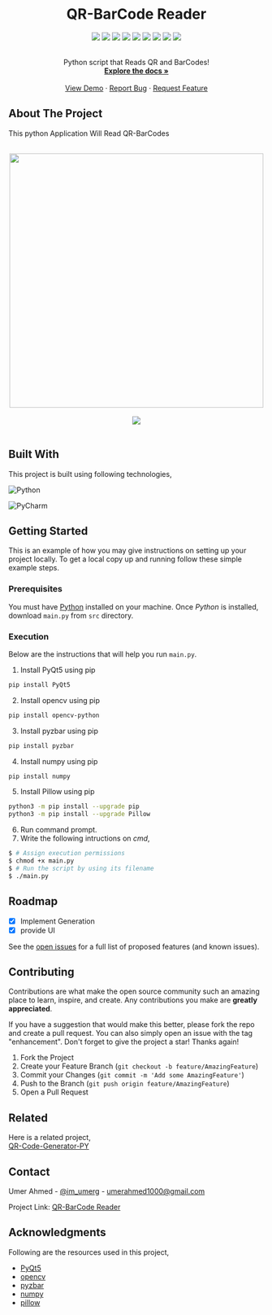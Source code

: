 <div align="center">
  <h1>QR-BarCode Reader</h1>
</div>


<div align="center">
    <img src="https://img.shields.io/github/languages/count/imumer16/QR-BarCode-Reader?label=Languages&style=for-the-badge">
    <img src="https://img.shields.io/github/languages/top/imumer16/QR-BarCode-Reader?style=for-the-badge">
    <img src="https://img.shields.io/github/repo-size/imumer16/QR-BarCode-Reader?style=for-the-badge">
    <img src="https://img.shields.io/github/issues/imumer16/QR-BarCode-Reader?style=for-the-badge">
    <img src="https://img.shields.io/github/issues-pr-closed/imumer16/QR-BarCode-Reader?style=for-the-badge">
    <img src="https://img.shields.io/github/license/imumer16/QR-BarCode-Reader?style=for-the-badge">
    <img src="https://img.shields.io/github/forks/imumer16/QR-BarCode-Reader?style=for-the-badge">
    <img src="https://img.shields.io/github/stars/imumer16/QR-BarCode-Reader?style=for-the-badge">
    <img src="https://img.shields.io/github/last-commit/imumer16/QR-BarCode-Reader?style=for-the-badge">
</div>


<br />
<div align="center">
  <p align="center">
    Python script that Reads QR and BarCodes!
    <br />
    <a href="https://github.com/imumer16/QR-BarCode-Reader"><strong>Explore the docs »</strong></a>
    <br />
    <br />
    <a href="https://github.comimumer16/QR-BarCode-Reader/App">View Demo</a>
    ·
    <a href="https://github.com/imumer16/QR-BarCode-Reader/issues">Report Bug</a>
    ·
    <a href="https://github.com/imumer16/QR-BarCode-Reader/pulls">Request Feature</a>
  </p>
</div>


## About The Project


This python Application Will Read QR-BarCodes

<br>

<div align="center">
  <img width=auto height=500 src="https://user-images.githubusercontent.com/84404257/210181390-72ad96dd-27ee-4c94-a9b3-9092f8c6add9.png">
  <br>
  <br>
  <img width=auto height=auto src="https://user-images.githubusercontent.com/84404257/210181418-f52bf83d-6045-4461-8c36-e6eea7385dd2.png">
</div>

<br>


## Built With

This project is built using following technologies,

![Python](https://img.shields.io/badge/python-3670A0?style=for-the-badge&logo=python&logoColor=ffdd54)

![PyCharm](https://img.shields.io/badge/-VS%20Code-blue?style=for-the-badge&logo=vscode&logoColor=blue&color=black&labelColor=green)


## Getting Started

This is an example of how you may give instructions on setting up your project locally.
To get a local copy up and running follow these simple example steps.

### Prerequisites

You must have [Python](https://www.python.org/downloads/) installed on your machine. Once *Python* is installed, download `main.py` from `src` directory. 


### Execution

Below are the instructions that will help you run `main.py`.

1. Install PyQt5 using pip
```sh
pip install PyQt5
```
2. Install opencv using pip
```sh
pip install opencv-python
```
3. Install pyzbar using pip
```sh
pip install pyzbar
```
4. Install numpy using pip
```sh
pip install numpy
```
5. Install Pillow using pip
```sh
python3 -m pip install --upgrade pip
python3 -m pip install --upgrade Pillow
```


6. Run command prompt.
7. Write the following intructions on _cmd_,
```sh
$ # Assign execution permissions
$ chmod +x main.py
$ # Run the script by using its filename
$ ./main.py
```


## Roadmap

- [x] Implement Generation
- [x] provide UI

See the [open issues](https://github.com/imumer16/QR-BarCode-Reader/issues) for a full list of proposed features (and known issues).


## Contributing

Contributions are what make the open source community such an amazing place to learn, inspire, and create. Any contributions you make are **greatly appreciated**.

If you have a suggestion that would make this better, please fork the repo and create a pull request. You can also simply open an issue with the tag "enhancement".
Don't forget to give the project a star! Thanks again!

1. Fork the Project
2. Create your Feature Branch (`git checkout -b feature/AmazingFeature`)
3. Commit your Changes (`git commit -m 'Add some AmazingFeature'`)
4. Push to the Branch (`git push origin feature/AmazingFeature`)
5. Open a Pull Request

## Related

Here is a related project,
<br>
[QR-Code-Generator-PY](https://github.com/imharris24/QR-Code-Generator-PY)
</div>



## Contact

Umer Ahmed - [@im_umerg](https://instagram.com/im_umerg) - umerahmed1000@gmail.com

Project Link: [QR-BarCode Reader](https://github.com/imumer16/QR-BarCode-Reader)


## Acknowledgments

Following are the resources used in this project,

* [PyQt5](https://pypi.org/project/PyQt5/)
* [opencv](https://pypi.org/project/opencv-python/)
* [pyzbar](https://pypi.org/project/pyzbar/)
* [numpy](https://numpy.org/)
* [pillow](https://pillow.readthedocs.io/en/stable/)
